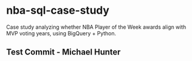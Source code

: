 # nba-sql-case-study
Case study analyzing whether NBA Player of the Week awards align with MVP voting years, using BigQuery + Python.
## Test Commit - Michael Hunter
